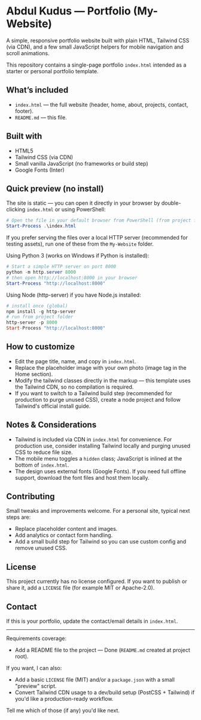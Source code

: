 # Abdul Kudus — Portfolio (My-Website)

A simple, responsive portfolio website built with plain HTML, Tailwind CSS (via CDN), and a few small JavaScript helpers for mobile navigation and scroll animations.

This repository contains a single-page portfolio `index.html` intended as a starter or personal portfolio template.

## What’s included

- `index.html` — the full website (header, home, about, projects, contact, footer).
- `README.md` — this file.

## Built with

- HTML5
- Tailwind CSS (via CDN)
- Small vanilla JavaScript (no frameworks or build step)
- Google Fonts (Inter)

## Quick preview (no install)

The site is static — you can open it directly in your browser by double-clicking `index.html` or using PowerShell:

```powershell
# Open the file in your default browser from PowerShell (from project folder)
Start-Process .\index.html
```

If you prefer serving the files over a local HTTP server (recommended for testing assets), run one of these from the `My-Website` folder.

Using Python 3 (works on Windows if Python is installed):

```powershell
# Start a simple HTTP server on port 8000
python -m http.server 8000
# then open http://localhost:8000 in your browser
Start-Process "http://localhost:8000"
```

Using Node (http-server) if you have Node.js installed:

```powershell
# install once (global)
npm install -g http-server
# run from project folder
http-server -p 8000
Start-Process "http://localhost:8000"
```

## How to customize

- Edit the page title, name, and copy in `index.html`.
- Replace the placeholder image with your own photo (image tag in the Home section).
- Modify the tailwind classes directly in the markup — this template uses the Tailwind CDN, so no compilation is required.
- If you want to switch to a Tailwind build step (recommended for production to purge unused CSS), create a node project and follow Tailwind's official install guide.

## Notes & Considerations

- Tailwind is included via CDN in `index.html` for convenience. For production use, consider installing Tailwind locally and purging unused CSS to reduce file size.
- The mobile menu toggles a `hidden` class; JavaScript is inlined at the bottom of `index.html`.
- The design uses external fonts (Google Fonts). If you need full offline support, download the font files and host them locally.

## Contributing

Small tweaks and improvements welcome. For a personal site, typical next steps are:

- Replace placeholder content and images.
- Add analytics or contact form handling.
- Add a small build step for Tailwind so you can use custom config and remove unused CSS.

## License

This project currently has no license configured. If you want to publish or share it, add a `LICENSE` file (for example MIT or Apache-2.0).

## Contact

If this is your portfolio, update the contact/email details in `index.html`.

---

Requirements coverage:
- Add a README file to the project — Done (`README.md` created at project root).

If you want, I can also:
- Add a basic `LICENSE` file (MIT) and/or a `package.json` with a small "preview" script.
- Convert Tailwind CDN usage to a dev/build setup (PostCSS + Tailwind) if you'd like a production-ready workflow.

Tell me which of those (if any) you'd like next.